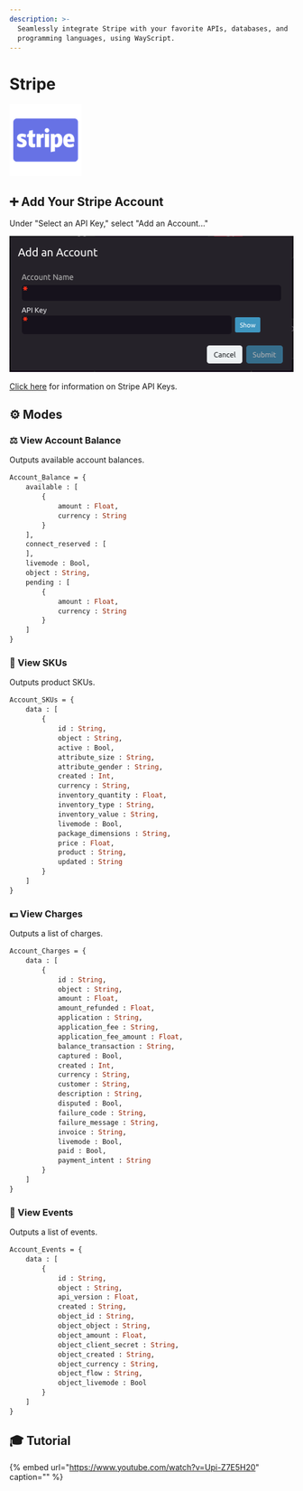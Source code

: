 ```yaml
---
description: >-
  Seamlessly integrate Stripe with your favorite APIs, databases, and
  programming languages, using WayScript.
---
```


# Stripe

![Online payments service.](../../.gitbook/assets/stripe.png)

## ➕ Add Your Stripe Account

Under "Select an API Key," select "Add an Account..."

![Input your Stripe account name and API Key into the dialog.](../../.gitbook/assets/screen-shot-2020-02-05-at-4.45.27-pm.png)

[Click here](https://stripe.com/docs/keys) for information on Stripe API Keys.

## ⚙ Modes

### ⚖ View Account Balance

Outputs available account balances.

```graphql
Account_Balance = {
    available : [
        {
            amount : Float,
            currency : String
        }
    ],
    connect_reserved : [
    ],
    livemode : Bool,
    object : String,
    pending : [
        {
            amount : Float,
            currency : String
        }
    ]
}
```

### 🔢 View SKUs

Outputs product SKUs.

```graphql
Account_SKUs = {
    data : [
        {
            id : String,
            object : String,
            active : Bool,
            attribute_size : String,
            attribute_gender : String,
            created : Int,
            currency : String,
            inventory_quantity : Float,
            inventory_type : String,
            inventory_value : String,
            livemode : Bool,
            package_dimensions : String,
            price : Float,
            product : String,
            updated : String
        }
    ]
}
```

### 💵 View Charges

Outputs a list of charges.

```graphql
Account_Charges = {
    data : [
        {
            id : String,
            object : String,
            amount : Float,
            amount_refunded : Float,
            application : String,
            application_fee : String,
            application_fee_amount : Float,
            balance_transaction : String,
            captured : Bool,
            created : Int,
            currency : String,
            customer : String,
            description : String,
            disputed : Bool,
            failure_code : String,
            failure_message : String,
            invoice : String,
            livemode : Bool,
            paid : Bool,
            payment_intent : String
        }
    ]
}
```

### 📌 View Events

Outputs a list of events.

```graphql
Account_Events = {
    data : [
        {
            id : String,
            object : String,
            api_version : Float,
            created : String,
            object_id : String,
            object_object : String,
            object_amount : Float,
            object_client_secret : String,
            object_created : String,
            object_currency : String,
            object_flow : String,
            object_livemode : Bool
        }
    ]
}
```

## 🎓 Tutorial

{% embed url="https://www.youtube.com/watch?v=Upi-Z7E5H20" caption="" %}

